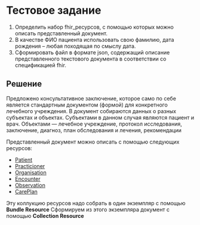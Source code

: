 # Тестовое задание

1. Определить набор fhir_ресурсов, с помощью которых можно описать представленный документ.
1. В качестве ФИО пациента использовать свою фамилию, дата рождения – любая походящая по смыслу дата.
1. Сформировать файл в формате json, содержащий описание представленного текстового документа в соответствии со спецификацией fhir.

## Решение

Предложено консультативное заключение, которое само по себе является стандартным документом (формой) для конкретного лечебного учреждения.
В документ собираются данных о разных субъектах и объектах.
Субъектами в данном случая являются пациент и врач. Объектами — лечебное учреждение, протокол исследования, заключение, диагноз, план обследования и лечения, рекомендации

Представленный документ можно описать с помощью следующих ресурсов:

- [Patient](/patient.fhir.json)
- [Practicioner](/practitioner.fhir.json)
- [Organisation](/organisation.fhir.json)
- [Encounter](/encounter.fhir.json)
- [Observation](/observation_abd_tend.fhir.json)
- [CarePlan](/care_plan_diet.fhir.json)

Эту коллукцию ресурсов надо собрать в один экземпляр с помощью **Bundle Resource**
Сформируем из этого экземпляра документ с помощью **Collection Resource**
